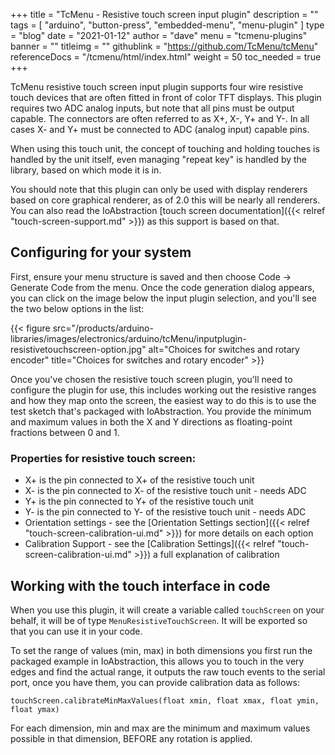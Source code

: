 +++
title = "TcMenu - Resistive touch screen input plugin"
description = ""
tags = [ "arduino", "button-press", "embedded-menu", "menu-plugin" ]
type = "blog"
date = "2021-01-12"
author =  "dave"
menu = "tcmenu-plugins"
banner = ""
titleimg = ""
githublink = "https://github.com/TcMenu/tcMenu"
referenceDocs = "/tcmenu/html/index.html"
weight = 50
toc_needed = true
+++

TcMenu resistive touch screen input plugin supports four wire resistive touch devices that are often fitted in front of color TFT displays. This plugin requires two ADC analog inputs, but note that all pins must be output capable. The connectors are often referred to as X+, X-, Y+ and Y-. In all cases X- and Y+ must be connected to ADC (analog input) capable pins.

When using this touch unit, the concept of touching and holding touches is handled by the unit itself, even managing "repeat key" is handled by the library, based on which mode it is in.

You should note that this plugin can only be used with display renderers based on core graphical renderer, as of 2.0 this will be nearly all renderers. You can also read the IoAbstraction [touch screen documentation]({{< relref "touch-screen-support.md" >}}) as this support is based on that.

## Configuring for your system

First, ensure your menu structure is saved and then choose Code -> Generate Code from the menu. Once the code generation dialog appears, you can click on the image below the input plugin selection, and you'll see the two below options in the list:

{{< figure src="/products/arduino-libraries/images/electronics/arduino/tcMenu/inputplugin-resistivetouchscreen-option.jpg" alt="Choices for switches and rotary encoder" title="Choices for switches and rotary encoder" >}}

Once you've chosen the resistive touch screen plugin, you'll need to configure the plugin for use, this includes working out the resistive ranges and how they map onto the screen, the easiest way to do this is to use the test sketch that's packaged with IoAbstraction. You provide the minimum and maximum values in both the X and Y directions as floating-point fractions between 0 and 1.

### Properties for resistive touch screen:

* X+ is the pin connected to X+ of the resistive touch unit
* X- is the pin connected to X- of the resistive touch unit - needs ADC
* Y+ is the pin connected to Y+ of the resistive touch unit
* Y- is the pin connected to Y- of the resistive touch unit - needs ADC
* Orientation settings - see the [Orientation Settings section]({{< relref "touch-screen-calibration-ui.md" >}}) for more details on each option
* Calibration Support - see the [Calibration Settings]({{< relref "touch-screen-calibration-ui.md" >}}) a full explanation of calibration

## Working with the touch interface in code

When you use this plugin, it will create a variable called `touchScreen` on your behalf, it will be of type `MenuResistiveTouchScreen`. It will be exported so that you can use it in your code.

To set the range of values (min, max) in both dimensions you first run the packaged example in IoAbstraction, this allows you to touch in the very edges and find the actual range, it outputs the raw touch events to the serial port, once you have them, you can provide calibration data as follows:

    touchScreen.calibrateMinMaxValues(float xmin, float xmax, float ymin, float ymax)

For each dimension, min and max are the minimum and maximum values possible in that dimension, BEFORE any rotation is applied.
